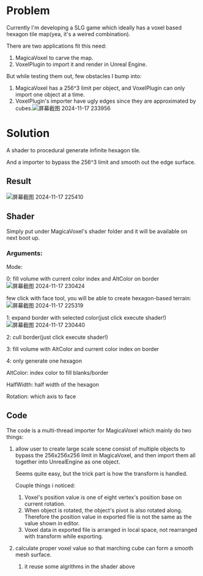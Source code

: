 # **Problem**
Currently I'm developing a SLG game which ideally has a voxel based hexagon tile map(yea, it's a weired combination).

There are two applications fit this need:
1) MagicaVoxel to carve the map.
2) VoxelPlugin to import it and render in Unreal Engine.

But while testing them out, few obstacles I bump into:
1) MagicaVoxel has a 256^3 limit per object, and VoxelPlugin can only import one object at a time.
2) VoxelPlugin's importer have ugly edges since they are approximated by cubes.![屏幕截图 2024-11-17 233956](https://github.com/user-attachments/assets/c6f8a9f6-b4d1-457c-9050-a87985f3d2cb)


# **Solution**
A shader to procedural generate infinite hexagon tile. 

And a importer to bypass the 256^3 limit and smooth out the edge surface.

## **Result**
![屏幕截图 2024-11-17 225410](https://github.com/user-attachments/assets/660176b2-53fe-43c8-a6a8-0288ae00ae32)

## **Shader**
Simply put under MagicaVoxel's shader folder and it will be available on next boot up.

### **Arguments:**

Mode:

0: fill volume with current color index and AltColor on border
![屏幕截图 2024-11-17 230424](https://github.com/user-attachments/assets/c9deed42-af53-4643-ae33-9ee35da8affd)

few click with face tool, you will be able to create hexagon-based terrain:
![屏幕截图 2024-11-17 225319](https://github.com/user-attachments/assets/f66573a2-8da4-4e72-8657-ecfe719dee4a)

1: expand border with selected color(just click execute shader!)
![屏幕截图 2024-11-17 230440](https://github.com/user-attachments/assets/29aafe8b-a178-4cc3-b484-14b627aee650)

2: cull border(just click execute shader!)

3: fill volume with AltColor and current color index on border

4: only generate one hexagon

AltColor: index color to fill blanks/border
	
HalfWidth: half width of the hexagon
	
Rotation: which axis to face

## **Code**
The code is a multi-thread importer for MagicaVoxel which mainly do two things: 

1. allow user to create large scale scene consist of multiple objects to bypass the 256x256x256 limit in MagicaVoxel, and then import them all together into UnrealEngine as one object.

	Seems quite easy, but the trick part is how the transform is handled. 
	
	Couple things i noticed: 
	1. Voxel's position value is one of eight vertex's position base on current rotation.
	2. When object is rotated, the object's pivot is also rotated along. Therefore the position value in exported file is not the same as the value shown in editor.
	3. Voxel data in exported file is arranged in local space, not rearranged with transform while exporting.

2. calculate proper voxel value so that marching cube can form a smooth mesh surface.
	1. it reuse some algrithms in the shader above
